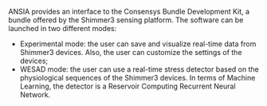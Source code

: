 ANSIA provides an interface to the Consensys Bundle Development Kit, a bundle offered by the Shimmer3 sensing platform. The software can be launched in two different modes:
- Experimental mode: the user can save and visualize real-time data from Shimmer3 devices. Also, the user can customize the settings of the devices;
- WESAD mode: the user can use a real-time stress detector based on the physiological sequences of the Shimmer3 devices. In terms of Machine Learning, the detector is a Reservoir Computing Recurrent Neural Network.
